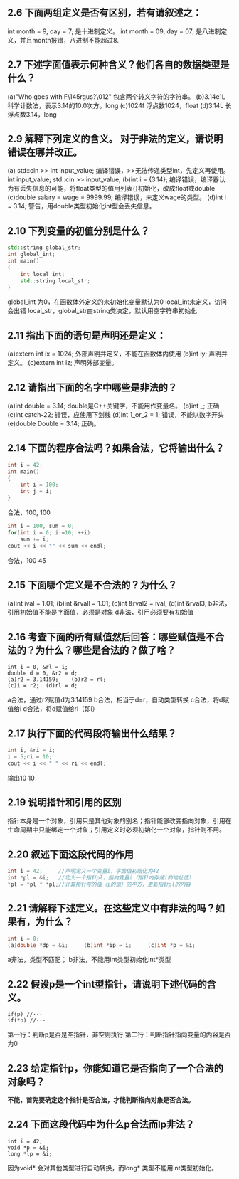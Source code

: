 ## 2.6 下面两组定义是否有区别，若有请叙述之：
int month = 9, day = 7; 
是十进制定义。
int month = 09, day = 07;
是八进制定义，并且month报错，八进制不能超过8.

## 2.7 下述字面值表示何种含义？他们各自的数据类型是什么？
(a)"Who goes with F\145rgus?\012"
包含两个转义字符的字符串。
(b)3.14e1L
科学计数法，表示3.14的10.0次方。long
(c)1024f
浮点数1024，float
(d)3.14L
长浮点数3.14，long

## 2.9 解释下列定义的含义。 对于非法的定义，请说明错误在哪并改正。
(a) std::cin >> int input_value;
编译错误，>>无法传递类型int，先定义再使用。
int input_value;
std::cin >> input_value;
(b)int i = {3.14};
编译错误，编译器认为有丢失信息的可能，将float类型的值用列表{}初始化，改成float或double
(c)double salary = wage = 9999.99;
编译错误，未定义wage的类型。
(d)int i = 3.14;
警告，用double类型初始化int型会丢失信息。

## 2.10 下列变量的初值分别是什么？
```C++
std::string global_str;
int global_int;
int main()
{
    int local_int;
    std::string local_str;
}
```
global_int 为0，在函数体外定义的未初始化变量默认为0
local_int未定义，访问会出错
local_str，global_str由string类决定，默认用空字符串初始化

## 2.11 指出下面的语句是声明还是定义：
(a)extern int ix = 1024;
外部声明并定义，不能在函数体内使用
(b)int iy;
声明并定义。
(c)extern int iz;
声明外部变量。

## 2.12 请指出下面的名字中哪些是非法的？
(a)int double = 3.14;
double是C++关键字，不能用作变量名。
(b)int _;
正确
(c)int catch-22;
错误，应使用下划线
(d)int 1_or_2 = 1;
错误，不能以数字开头
(e)double Double = 3.14;
正确。

## 2.14 下面的程序合法吗？如果合法，它将输出什么？
```C++
int i = 42;
int main()
{
    int i = 100;
    int j = i;
}
```
合法，100, 100
```C++
int i = 100, sum = 0;
for(int i = 0; i!=10; ++i)
    sum += i;
cout << i << "" << sum << endl;
```
合法，100 45

## 2.15 下面哪个定义是不合法的？为什么？
(a)int ival = 1.01;
(b)int &rvall = 1.01;
(c)int &rval2 = ival;
(d)int &rval3;
b非法，引用初始值不能是字面值，必须是对象
d非法，引用必须要有初始值

## 2.16 考查下面的所有赋值然后回答：哪些赋值是不合法的？为什么？哪些是合法的？做了啥？
```
int i = 0, &rl = i;
double d = 0, &r2 = d;
(a)r2 = 3.14159;    (b)r2 = rl;
(c)i = r2;  (d)rl = d;
```
a合法，通过r2赋值d为3.14159
b合法，相当于d=r，自动类型转换
c合法，将d赋值给i
d合法，将d赋值给rl（即i）

## 2.17 执行下面的代码段将输出什么结果？
```C++
int i, &ri = i;
i = 5;ri = 10;
cout << i << " " << ri << endl;
```
输出10 10

## 2.19 说明指针和引用的区别
指针本身是一个对象，引用只是其他对象的别名；指针能够改变指向对象，引用在生命周期中只能绑定一个对象；引用定义时必须初始化一个对象，指针则不用。

## 2.20 叙述下面这段代码的作用
```C++
int i = 42;     //声明定义一个变量i，字面值初始化为42
int *pl = &i;   //定义一个指针pl，指向变量i（指针内存储i的地址值）
*pl = *pl * *pl;//计算指针存的值（i的值）的平方，更新指针pl的内容
```

## 2.21 请解释下述定义。在这些定义中有非法的吗？如果有，为什么？
```C++
int i = 0;
(a)double *dp = &i;     (b)int *ip = i;     (c)int *p = &i;
```
a非法，类型不匹配；
b非法，不能用int类型初始化int*类型

## 2.22 假设p是一个int型指针，请说明下述代码的含义。
```
if(p) //···
if(*p) //···
```
第一行：判断p是否是空指针，非空则执行
第二行：判断指针指向变量的内容是否为0

## 2.23 给定指针p，你能知道它是否指向了一个合法的对象吗？
**不能，首先要确定这个指针是否合法，才能判断指向对象是否合法。**

## 2.24 下面这段代码中为什么p合法而lp非法？
```
int i = 42;
void *p = &i;
long *lp = &i;
```
因为void* 会对其他类型进行自动转换，而long* 类型不能用int类型初始化。

